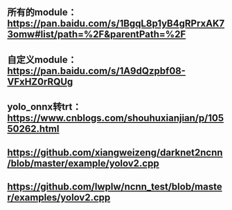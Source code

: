 ## 所有的module：  https://pan.baidu.com/s/1BgqL8p1yB4gRPrxAK73omw#list/path=%2F&parentPath=%2F
## 自定义module：  https://pan.baidu.com/s/1A9dQzpbf08-VFxHZ0rRQUg
## yolo_onnx转trt： https://www.cnblogs.com/shouhuxianjian/p/10550262.html



## https://github.com/xiangweizeng/darknet2ncnn/blob/master/example/yolov2.cpp
## https://github.com/lwplw/ncnn_test/blob/master/examples/yolov2.cpp
